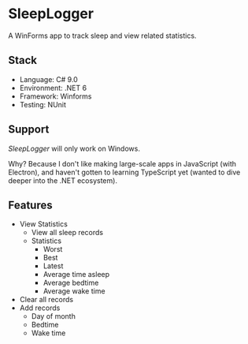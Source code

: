 # SleepLogger

A WinForms app to track sleep and view related statistics.

## Stack
- Language: C# 9.0
- Environment: .NET 6
- Framework: Winforms
- Testing: NUnit

## Support
*SleepLogger* will only work on Windows.

Why? Because I don't like making large-scale apps in JavaScript (with Electron), 
and haven't gotten to learning TypeScript yet (wanted to dive deeper into the .NET ecosystem).

## Features
- View Statistics
  - View all sleep records
  - Statistics
    - Worst
    - Best
    - Latest
    - Average time asleep
    - Average bedtime
    - Average wake time
- Clear all records
- Add records
  - Day of month
  - Bedtime
  - Wake time
